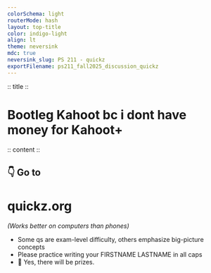 ```yaml
---
colorSchema: light
routerMode: hash
layout: top-title
color: indigo-light
align: lt
theme: neversink
mdc: true
neversink_slug: PS 211 - quickz
exportFilename: ps211_fall2025_discussion_quickz
---
```


:: title ::
# Bootleg Kahoot bc i dont have money for Kahoot+

:: content ::
## 👇 Go to
# quickz.org
*(Works better on computers than phones)*

- Some qs are exam-level difficulty, others emphasize big-picture concepts
- Please practice writing your FIRSTNAME LASTNAME in all caps
- 🎁 Yes, there will be prizes.
